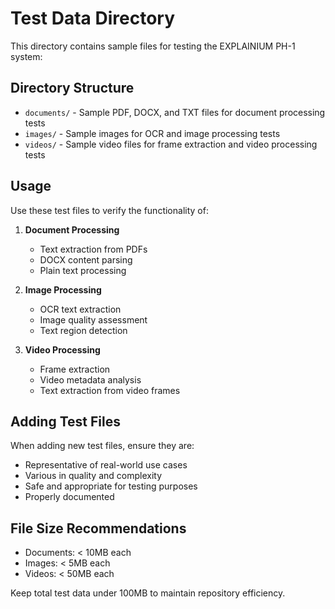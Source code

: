 # Test Data Directory

This directory contains sample files for testing the EXPLAINIUM PH-1 system:

## Directory Structure

- `documents/` - Sample PDF, DOCX, and TXT files for document processing tests
- `images/` - Sample images for OCR and image processing tests  
- `videos/` - Sample video files for frame extraction and video processing tests

## Usage

Use these test files to verify the functionality of:

1. **Document Processing**
   - Text extraction from PDFs
   - DOCX content parsing
   - Plain text processing

2. **Image Processing**
   - OCR text extraction
   - Image quality assessment
   - Text region detection

3. **Video Processing**
   - Frame extraction
   - Video metadata analysis
   - Text extraction from video frames

## Adding Test Files

When adding new test files, ensure they are:
- Representative of real-world use cases
- Various in quality and complexity
- Safe and appropriate for testing purposes
- Properly documented

## File Size Recommendations

- Documents: < 10MB each
- Images: < 5MB each  
- Videos: < 50MB each

Keep total test data under 100MB to maintain repository efficiency.